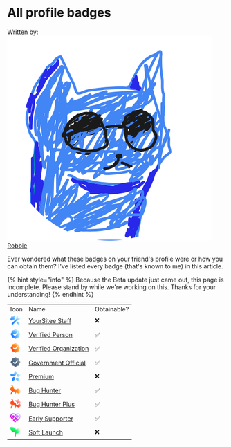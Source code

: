 # All profile badges

Written by: <img src="../../.gitbook/assets/contributors/robskan (2).png" alt="" data-size="line"> [Robbie](../../about/contributors.md#robskan-project-lead)

Ever wondered what these badges on your friend's profile were or how you can obtain them? I've listed every badge (that's known to me) in this article.

{% hint style="info" %}
Because the Beta update just came out, this page is incomplete. Please stand by while we're working on this. Thanks for your understanding!
{% endhint %}

<table>
<tr><td style="max-width: 48px;">Icon</td><td>Name</td><td>Obtainable?</td></tr>
<tr><td><img alt=":staff:" height="24" src="../../.gitbook/assets/faq/all-profile-badges/yoursiteeStaff.png" width="24"/></td><td><a href="https://yoursitee.xd.hu/faq/all-profile-badges/yoursitee-staff">YourSitee Staff</a></td><td>❌</td></tr>
<tr><td><img alt=":verified:" height="24" src="../../.gitbook/assets/faq/all-profile-badges/verified.png" width="24"/></td><td><a href="https://yoursitee.xd.hu/faq/all-profile-badges/verified#verified-person">Verified Person</a></td><td>✅</td></tr>
<tr><td><img height="24" src="../../.gitbook/assets/faq/all-profile-badges/verifiedOrg.png" width="24"/></td><td><a href="https://yoursitee.xd.hu/faq/all-profile-badges/verified#verified-organization">Verified Organization</a></td><td>✅</td></tr>
<tr><td><img height="24" src="../../.gitbook/assets/faq/all-profile-badges/governmentOfficial.png" width="24"/></td><td><a href="https://yoursitee.xd.hu/faq/all-profile-badges/verified#government-official">Government Official</a></td><td>✅</td></tr>
<tr><td><img height="24" src="../../.gitbook/assets/faq/all-profile-badges/premium.png" width="24"/></td><td><a href="https://yoursitee.xd.hu/faq/all-profile-badges/premium">Premium</a></td><td>❌</td></tr>
<tr><td><img height="24" src="../../.gitbook/assets/faq/all-profile-badges/bugHunter.png" width="24"/></td><td><a href="https://yoursitee.xd.hu/faq/all-profile-badges/bug-hunter#bug-hunter">Bug Hunter</a></td><td>✅</td></tr>
<tr><td><img height="24" src="../../.gitbook/assets/faq/all-profile-badges/bugHunterPlus.png" width="24"/></td><td><a href="https://yoursitee.xd.hu/faq/all-profile-badges/bug-hunter#bug-hunter-plus">Bug Hunter Plus</a></td><td>✅</td></tr>
<tr><td><img height="24" src="../../.gitbook/assets/faq/all-profile-badges/earlySupporter.png" width="24"/></td><td><a href="https://yoursitee.xd.hu/faq/all-profile-badges/early-supporter">Early Supporter</a></td><td>✅</td></tr>
<tr><td><img height="24" src="../../.gitbook/assets/faq/all-profile-badges/softLaunch.png" width="24"/></td><td><a href="https://yoursitee.xd.hu/faq/all-profile-badges/soft-launch">Soft Launch</a></td><td>❌</td></tr>
</table>

